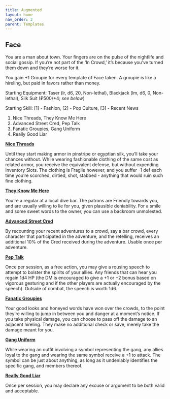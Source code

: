```yaml
---
title: Augmented
layout: home
nav_order: 3
parent: Templates
---
```




## **Face**

You are a man about town. Your fingers are on the pulse of the nightlife and social gossip. If you’re not part of the ‘In Crowd,’ it’s because you’ve turned them down and they’re worse for it. 

You gain +1 Groupie for every template of Face taken. A groupie is like a hireling, but paid in favors rather than money. 

Starting Equipment: Taser (lr, d6, 20, Non-lethal), Blackjack (lm, d6, 0, Non-lethal), Silk Suit (₽500/+4; _see below_)

Starting Skill: [1] - Fashion, [2] - Pop Culture, [3] - Recent News



1. Nice Threads, They Know Me Here
2. Advanced Street Cred, Pep Talk 
3. Fanatic Groupies, Gang Uniform
4. Really Good Liar

**<span style="text-decoration:underline;">Nice Threads</span>**

Until they start making armor in pinstripe or egyptian silk, you’ll take your chances without. While wearing fashionable clothing of the same cost as related armor, you receive the equivalent defense, but without expending Inventory Slots. The clothing is Fragile however, and you suffer -1 def each time you’re scorched, dirtied, shot, stabbed - anything that would ruin such fine clothing. 

**<span style="text-decoration:underline;">They Know Me Here</span>**

You’re a regular at a local dive bar. The patrons are Friendly towards you, and are usually willing to lie for you, given plausible deniability. For a smile and some sweet words to the owner, you can use a backroom unmolested. 

**<span style="text-decoration:underline;">Advanced Street Cred</span>**

By recounting your recent adventures to a crowd, say a bar crowd, every character that participated in the adventure, and the retelling, receives an additional 10% of the Cred received during the adventure. Usable once per adventure. 

**<span style="text-decoration:underline;">Pep Talk</span>**

Once per session, as a free action, you may give a rousing speech to attempt to bolster the spirits of your allies. Any friends that can hear you regain 1d4 HP (the DM is encouraged to give a +1 or +2 bonus based on vigorous gesturing and if the other players are actually encouraged by the speech). Outside of combat, the speech is worth 1d6. 

**<span style="text-decoration:underline;">Fanatic Groupies</span>**

Your good looks and honeyed words have won over the crowds, to the point they’re willing to jump in between you and danger at a moment’s notice. If you take physical damage, you can choose to pass off the damage to an adjacent hireling. They make no additional check or save, merely take the damage meant for you. 

**<span style="text-decoration:underline;">Gang Uniform</span>**

While wearing an outfit involving a symbol representing the gang, any allies loyal to the gang and wearing the same symbol receive a +1 to attack. The symbol can be just about anything, as long as it undeniably identifies the specific gang, and members thereof. 

**<span style="text-decoration:underline;">Really Good Liar</span>**

Once per session, you may declare any excuse or argument to be both valid and acceptable. 
